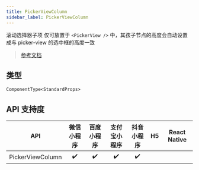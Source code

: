 ```yaml
---
title: PickerViewColumn
sidebar_label: PickerViewColumn
---
```


滚动选择器子项
仅可放置于 `<PickerView />` 中，其孩子节点的高度会自动设置成与 picker-view 的选中框的高度一致

> [参考文档](https://developers.weixin.qq.com/miniprogram/dev/component/picker-view-column.html)

## 类型

```tsx
ComponentType<StandardProps>
```

## API 支持度

| API | 微信小程序 | 百度小程序 | 支付宝小程序 | 抖音小程序 | H5 | React Native |
| :---: | :---: | :---: | :---: | :---: | :---: | :---: |
| PickerViewColumn | ✔️ | ✔️ | ✔️ | ✔️ |  |  |
